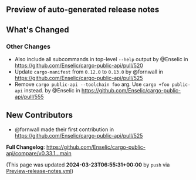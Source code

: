 ## Preview of auto-generated release notes
<!-- Release notes generated using configuration in .github/release.yml at main -->

## What's Changed
### Other Changes
* Also include all subcommands in top-level `--help` output by @Enselic in https://github.com/Enselic/cargo-public-api/pull/520
* Update `cargo-manifest` from `0.12.0` to `0.13.0` by @fornwall in https://github.com/Enselic/cargo-public-api/pull/525
* Remove `cargo public-api --toolchain foo` arg. Use `cargo +foo public-api` instead. by @Enselic in https://github.com/Enselic/cargo-public-api/pull/555

## New Contributors
* @fornwall made their first contribution in https://github.com/Enselic/cargo-public-api/pull/525

**Full Changelog**: https://github.com/Enselic/cargo-public-api/compare/v0.33.1...main


(This page was updated **2024-03-23T06:55:31+00:00** by `push` via [Preview-release-notes.yml](https://github.com/Enselic/cargo-public-api/actions/runs/8400124614))
